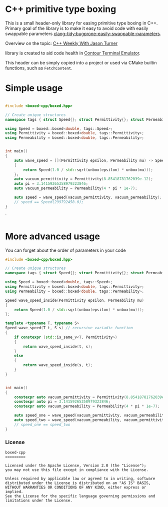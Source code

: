 # C++ primitive type boxing

This is a small header-only library for easing primitive type boxing in C++.
Primary goal of the library is to make it easy to avoid code with easily swappable parameters [clang-tidy:bugprone-easily-swappable-parameters](https://clang.llvm.org/extra/clang-tidy/checks/bugprone/easily-swappable-parameters.html).

Overview on the topic: [C++ Weekly With Jason Turner](https://www.youtube.com/watch?v=Zq4yYPG7Erc)

library is created to aid code health in [Contour Terminal Emulator](https://github.com/christianparpart/contour/).

This header can be simply copied into a project or used via CMake builtin functions, such as `FetchContent`.

# Simple usage

``` c++

#include <boxed-cpp/boxed.hpp>

// Create unique structures
namespace tags { struct Speed{}; struct Permittivity{}; struct Permeability{}; }

using Speed = boxed::boxed<double, tags::Speed>;
using Permittivity = boxed::boxed<double, tags::Permittivity>;
using Permeability = boxed::boxed<double, tags::Permeability>;


int main()
{
    auto wave_speed = [](Permittivity epsilon, Permeability mu) -> Speed
    {
        return Speed(1.0 / std::sqrt(unbox(epsilon) * unbox(mu)));
    };
    auto vacuum_permittivity = Permittivity(8.85418781762039e-12);
    auto pi = 3.14159265358979323846;
    auto vacuum_permeability = Permeability(4 * pi * 1e-7);

    auto speed = wave_speed(vacuum_permittivity, vacuum_permeability);
    // speed == Speed(299792458.0);
}

```

`
# More advanced usage
You can forget about the order of parameters in your code

``` c++
#include <boxed-cpp/boxed.hpp>

// Create unique structures
namespace tags { struct Speed{}; struct Permittivity{}; struct Permeability{}; }

using Speed = boxed::boxed<double, tags::Speed>;
using Permittivity = boxed::boxed<double, tags::Permittivity>;
using Permeability = boxed::boxed<double, tags::Permeability>;

Speed wave_speed_inside(Permittivity epsilon, Permeability mu)
{
    return Speed(1.0 / std::sqrt(unbox(epsilon) * unbox(mu)));
};

template <typename T, typename S>
Speed wave_speed(T t, S s) // recursive variadic function
{
    if constexpr (std::is_same_v<T, Permittivity>)
    {
        return wave_speed_inside(t, s);
    }
    else
    {
        return wave_speed_inside(s, t);
    }
}


int main()
{
    constexpr auto vacuum_permittivity = Permittivity(8.85418781762039e-12);
    constexpr auto pi = 3.14159265358979323846;
    constexpr auto vacuum_permeability = Permeability(4 * pi * 1e-7);

    auto speed_one = wave_speed(vacuum_permittivity, vacuum_permeability);
    auto speed_two = wave_speed(vacuum_permeability, vacuum_permittivity);
    // speed_one == speed_two
}
```



### License

```
boxed-cpp
=========

Licensed under the Apache License, Version 2.0 (the "License");
you may not use this file except in compliance with the License.

Unless required by applicable law or agreed to in writing, software
distributed under the License is distributed on an "AS IS" BASIS,
WITHOUT WARRANTIES OR CONDITIONS OF ANY KIND, either express or implied.
See the License for the specific language governing permissions and
limitations under the License.
```

